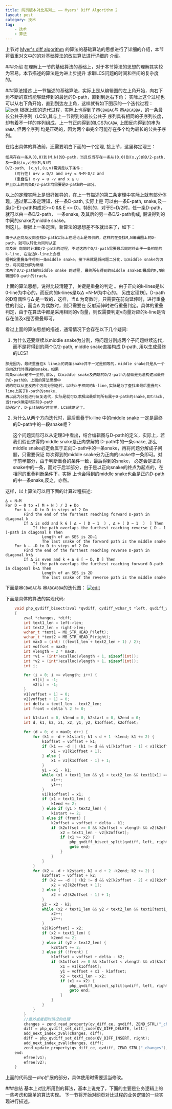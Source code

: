 ```yaml
---
title: 网页版本对比系列二 —— Myers' Diff Algorithm 2
layout: post
category: 技术
tag:
    - 技术
    - 算法
---
```


上节对
[Myer's diff algorithm]( https://neil.fraser.name/software/diff_match_patch/myers.pdf )
的算法的基础算法的思想进行了详细的介绍，本节将着重对文中的的对基础算法的改进算法进行详细的
介绍。

###介绍
在理解上一节的基础算法的基础上，对于本节算法的思想的理解其实较为容易。本节描述的算法是为进上步提升
求取LCS问题的时间和空间的复杂度的。

###算法描述
上一节描述的基础算法，实际上是从编辑图的左上角开始，向右下角不断的查询能够延伸到的最远的D-path，直到到达右下角；
实际上这个过程也可以从右下角开始，直到到达左上角，这样就有如下图示的一个迭代过程：
[![edit](/media/files/tech/myers_4.png)]()
根据上图的迭代过程，实际上也得到了串`CBABAC`与 串`ABCABBA`，的一条最长公共子序列（LCS),其与上一节得到的最长公共子
序列具有相同的子序列长度，却有着不一样的序列组成，上一节正向得到的LCS为`CABA`, 上图反向得到的串为`BABA`, 但两个序列
均是正确的，因为两个串完全可能存在多个均为最长的公共子序列。

在给出具体的算法前，还需要明白下面的一个定理, 接上节，这里称定理三：

    如果存在一条从(0,0)到(M,N)的D-path，当且仅当存在一条从(0,0)到(x,y)的D/2-path, 及一条比(u,v)到(M,N)的
    D/2-path, (x,y),(u,v)需满足以下条件：
        (可行性) u+v ≥ D/2 and x+y ≤ N+M-D/2 and
        (重叠性) x-y = u -v and x ≥ u
    并且以上的两条D/2-path均需要是D-path的一部分。

以上的定理实际上是很好推导的，在上一节描述的第二条定理中实际上就有部分体现，通过第二条定理知，任一条D-path, 实际上是
可以由一条E-path, snake,及一条(D-E)-path构成(E>=0 && E <= D)。特别的，对于E=D/2时，任一条D-path，就可以由一条D/2-path，
一条snake, 及其后的另一条D/2-path构成, 假设得到的中间的snake为middle snake。  
到这儿，根据上一条定理，新算法的思想差不多就出来了，如下：

    由于从正向及反向查找D-path实际上在理论上是等价的，这样的在查找M,N编辑图上的D-path，就可以转化为同时从正
    向及反 向同时计算D/2-path的过程，不过这两个D/2-path需要最后同时终止于一条相同的k-line, 在这边k-line上会根
    据判定重叠条件得到一条middle snake。接下来就是将问题二分化，以middle snake为切分，将问题分解为继续
    求两个D/2-path的middle snake 的过程, 最终所有得到的middle snake即最后的M,N编辑图中D-path的track。

上面的算法思想，说得比较清楚了，关键是重叠的判定 。由于正向的k-lines是以0-line为中心的，而反向的k-lines是以∆ =N-M为中心的。
另由定理1知，D-path的D奇偶性与∆ 是一致的，这样，当∆ 为奇数时，只需要在前向延伸时，进行重叠性的判定，而当∆ 为偶数时，则只需要在
反射延伸时进行重叠判定。具体的重叠判定，由于在算法中都是采用相同的v向量，则仅需要判定v向量对应的k-line是否存在值及x是否重叠即可。

看过上面的算法思想的描述，通常情况下会存在以下几个疑问:

1.   为什么还要继续以middle snake为分割，将问题分割成两个子问题继续迭代，而不是将得到的两个D/2-path, middle snake直接构成
D-path, 用以生成最终的LCS?

    那是因为，最终重叠在k line上的两条snake并不一定是相等的，middle snake只是从一个方向迭代时得到的snake。如果
    两条snake是不一至的,那么, 以middle snake及两端的D/2-path为基础是无法构建出最终的D-path的，上面的算法思想中
    说的可以从正反两个方向分别迭代，以终止于相同的k-line,实际是为了查找出最后重叠的k line上属于D-path的snake,
    再以此为分割进行反复迭代，实际是就可以求解出最后的所有属于D-path的snake,即track,  当track确定时实际D-path
    就确定了，D-path确定时同样，LCS就确定了。

2.  为什么从两个方向迭代时，最后重叠于k-line 中的middle snake 一定是最终的D-path中的一段snake呢？

    这个问题实际可以从定理3中看出，结合编辑图与D-path的定义，实际上，若我们假设求得的middle snake是正向求解的
    D-path中的一条snake, 那么middle snake必定会属于正向D-path中的一条snake，再将问题分解成子问题，只需要保证
    每次得到的middle snake分为正向的snake中一条即可。对于前半部分，由于判断重叠的条件一致，最后得到的snake，
    必定会是正向snake中的一条，而对于后半部分，由于是以正向snake的终点为起点的，在相同的重叠判断条件下，实际
    上也会得到的middle snake也会是正向D-path的中一条snake,反之，亦然。

这样，以上算法可以用下面的计算过程描述:

    ∆ ← N−M
    For D ← 0 to ✷( M + N ) / 2 ✸ Do
        For k ← −D to D in steps of 2 Do
            Find the end of the furthest reaching forward D-path in diagonal k
            If ∆ is odd and k ∈ [ ∆ − ( D − 1  ) , ∆ + ( D − 1  )  ] Then
                If the path overlaps the furthest reaching reverse ( D − 1  )-path in diagonal k Then
                    Length of an SES is 2D−1
                    The last snake of the forward path is the middle snake
        For k ← −D to D in steps of 2 Do
            Find the end of the furthest reaching reverse D-path in diagonal k+∆
            If ∆ is even and k + ∆ ∈ [ − D, D ] Then
                If the path overlaps the furthest reaching forward D-path in diagonal k+∆ Then
                    Length of an SES is 2D
                    The last snake of the reverse path is the middle snake

下面是串`CBABAC`与 串`ABCABBA`的迭代图：
[![edit](/media/files/tech/myers_5.png)]()

下面是具体的算法的实现代码:

```c
    void php_qvdiff_bisect(zval *qvdiff, qvdiff_wchar_t *left, qvdiff_wchar_t *right, int deadline)
    {
        zval *changes, *diff;
        int text1_len = left->len;
        int text2_len = right->len;
        wchar_t *text1 = MB_STR_HEAD_P(left);
        wchar_t *text2 = MB_STR_HEAD_P(right);
        int maxD = (int) ((text1_len + text2_len + 1) / 2);
        int voffset = maxD;
        int vlength = 2 * maxD;
        int *v1 = (int*)ecalloc(vlength + 1, sizeof(int));
        int *v2 = (int*)ecalloc(vlength + 1, sizeof(int));
        int i; 

        for (i = 0; i <= vlength; i++) {
            v1[i] = -1;
            v2[i] = -1;
        }
        v1[voffset + 1] = 0;
        v2[voffset + 1] = 0;
        int delta = text1_len - text2_len;
        int front = delta % 2 != 0;

        int k1start = 0, k1end = 0, k2start = 0, k2end = 0;
        int d, k1, k2, x1, x2, y1, y2, k1offset, k2offset;

        for (d = 0; d < maxD; d++) {
            for (k1 = -d + k1start; k1 < d + 1 -k1end; k1 += 2) {
                k1offset = voffset + k1; 
                if (k1 == -d || (k1 != d && v1[k1offset - 1] < v1[k1offset + 1])) {
                    x1 = v1[k1offset + 1];
                } else {
                    x1 = v1[k1offset - 1] + 1; 
                }    
                y1 = x1 - k1; 
                while (x1 < text1_len && y1 < text2_len && text1[x1] == text2[y1]) {
                    x1++;
                    y1++;
                }    
                v1[k1offset] = x1;
                if (x1 > text1_len) {
                    k1end += 2;
                } else if (y1 > text2_len) {
                    k1start += 2;
                } else if (front) {
                    k2offset = voffset + delta - k1;
                    if (k2offset >= 0 && k2offset < vlength && v2[k2offset] != -1) {
                        x2 = text1_len - v2[k2offset];
                        if (x1 >= x2) {
                            php_qvdiff_bisect_split(qvdiff, left, right, x1, y1, deadline);
                            goto end;
                        }
                    }
                }   
            }   
            for (k2 = -d + k2start; k2 < d + 2 -k2end; k2 += 2) {
                k2offset = voffset + k2; 
                if (k2 == -d || (k2 != d && v2[k2offset - 2] < v2[k2offset + 2])) {
                    x2 = v2[k2offset + 1];
                } else {
                    x2 = v2[k2offset - 1] + 1; 
                }    
                y2 = x2 - k2; 
                while (x2 < text1_len && y2 < text2_len && text1[text1_len - x2 - 1] == text2[text2_len - y2 - 1]) {
                    x2++;
                    y2++;
                }    
                v2[k2offset] = x2;
                if (x2 > text1_len) {
                    k2end += 2;
                } else if (y2 > text2_len) {
                    k2start += 2;
                } else if (!front) {
                    k1offset = voffset + delta - k2;
                    if (k1offset >= 0 && k1offset < vlength && v1[k1offset] != -1) {
                        x1 = v1[k1offset];
                        y1 = voffset + x1 - k1offset;
                        x2 = text1_len - x2;
                        if (x1 >= x2) {
                            php_qvdiff_bisect_split(qvdiff, left, right, x1, y1, deadline);
                            goto end;
                        }
                    }
                }   
            }   
        }   
        //意外或者超时情况的处理
        changes = zend_read_property(qv_diff_ce, qvdiff, ZEND_STRL("_changes"), 0 TSRMLS_CC);
        diff = php_qvdiff_set_diff_code(QV_DIFF_DELETE, left);
        add_next_index_zval(changes, diff);
        diff = php_qvdiff_set_diff_code(QV_DIFF_INSERT, right);
        add_next_index_zval(changes, diff);
        zend_update_property(qv_diff_ce, qvdiff, ZEND_STRL("_changes"), changes TSRMLS_CC);
    end:
        efree(v1);
        efree(v2);
    }
```

上面的代码是一php扩展的部分，具体使用时需要适当修改。

###总结
基本上对比所用到的算法，基本上说完了，下面的主要是业务逻辑上的一些考虑和简单的算法实现。
下一节将开始对网页对比过程的业务逻辑的一些实现进行描述。





